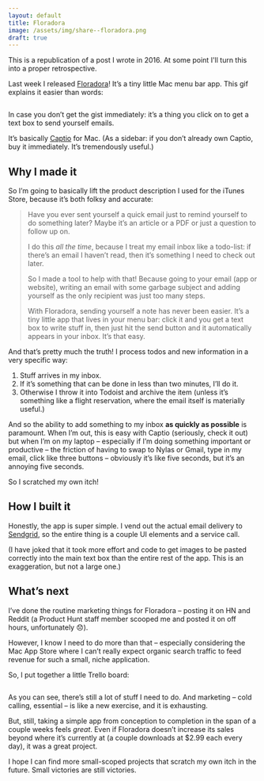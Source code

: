 ```yaml
---
layout: default
title: Floradora
image: /assets/img/share--floradora.png
draft: true
---
```


<div class="notice">
    This is a republication of a post I wrote in 2016.
    At some point I'll turn this into a proper retrospective.
</div>

<p>Last week I released <a href="http://floradora.cloud">Floradora</a>!  It’s a tiny little Mac menu bar app.  This gif explains it easier than words:</p>


<p><img alt="" src="http://floradora.cloud/img/demo.gif"/></p>


<p>In case you don’t get the gist immediately: it’s a thing you click on to get a text box to send yourself emails.</p>


<p>It’s basically <a href="http://captio.co">Captio</a> for Mac.  (As a sidebar: if you don’t already own Captio, buy it immediately.  It’s tremendously useful.)</p>


<h2 id="why-i-made-it">Why I made it</h2>


<p>So I’m going to basically lift the product description I used for the iTunes Store, because it’s both folksy and accurate:</p>


<blockquote>
<div>
<p>Have you ever sent yourself a quick email just to remind yourself to do something later? Maybe it’s an article or a PDF or just a question to follow up on.</p>
<p>I do this <em>all the time</em>, because I treat my email inbox like a todo-list: if there’s an email I haven’t read, then it’s something I need to check out later.</p>
<p>So I made a tool to help with that! Because going to your email (app or website), writing an email with some garbage subject and adding yourself as the only recipient was just too many steps.</p>
<p>With Floradora, sending yourself a note has never been easier. It’s a tiny little app that lives in your menu bar: click it and you get a text box to write stuff in, then just hit the send button and it automatically appears in your inbox. It’s that easy.</p>
</div>
</blockquote>


<p>And that’s pretty much the truth!  I process todos and new information in a very specific way:</p>


<ol>
<li>Stuff arrives in my inbox.</li>
<li>If it’s something that can be done in less than two minutes, I’ll do it.</li>
<li>Otherwise I throw it into Todoist and archive the item (unless it’s something like a flight reservation, where the email itself is materially useful.)</li>
</ol>


<p>And so the ability to add something to my inbox <strong>as quickly as possible</strong> is paramount.  When I’m out, this is easy with Captio (seriously, check it out) but when I’m on my laptop – especially if I’m doing something important or productive – the friction of having to swap to Nylas or Gmail, type in my email, click like three buttons – obviously it’s like five seconds, but it’s an annoying five seconds.</p>


<p>So I scratched my own itch!</p>


<h2 id="how-i-built-it">How I built it</h2>


<p>Honestly, the app is super simple.  I vend out the actual email delivery to <a href="http://sendgrid.com">Sendgrid</a>, so the entire thing is a couple UI elements and a service call.</p>


<p>(I have joked that it took more effort and code to get images to be pasted correctly into the main text box than the entire rest of the app.  This is an exaggeration, but not a large one.)</p>


<h2 id="what-s-next">What’s next</h2>


<p>I’ve done the routine marketing things for Floradora – posting it on HN and Reddit (a Product Hunt staff member scooped me and posted it on off hours, unfortunately 😞).</p>


<p>However, I know I need to do more than that – especially considering the Mac App Store where I can’t really expect organic search traffic to feed revenue for such a small, niche application.</p>


<p>So, I put together a little Trello board:</p>


<p><img alt="" src="http://imgur.com/sNb26wQ.png"/></p>


<p>As you can see, there’s still a lot of stuff I need to do.  And marketing – cold calling, essential – is like a new exercise, and it is exhausting.</p>


<p>But, still, taking a simple app from conception to completion in the span of a couple weeks feels <em>great</em>.  Even if Floradora doesn’t increase its sales beyond where it’s currently at (a couple downloads at $2.99 each every day), it was a great project.</p>


<p>I hope I can find more small-scoped projects that scratch my own itch in the future.  Small victories are still victories.</p>